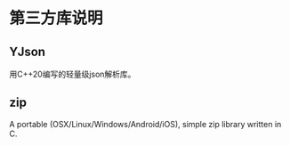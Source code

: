 ﻿# 第三方库说明

## YJson

用C++20编写的轻量级json解析库。

## zip

A portable (OSX/Linux/Windows/Android/iOS), simple zip library written in C.
